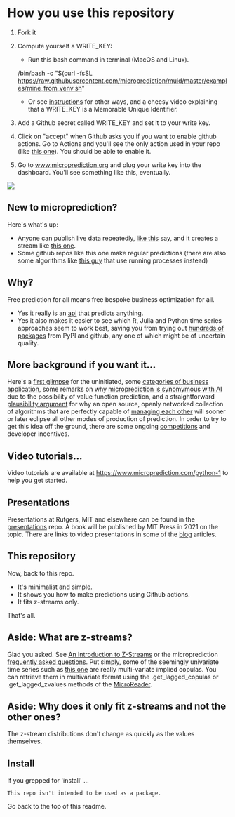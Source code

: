 
# How you use this repository 

1. Fork it
2. Compute yourself a WRITE_KEY:
   - Run this bash command in terminal (MacOS and Linux).
   
    /bin/bash -c "$(curl -fsSL https://raw.githubusercontent.com/microprediction/muid/master/examples/mine_from_venv.sh"
   - Or see [instructions](https://www.microprediction.com/private-keys) for other ways, and a cheesy video explaining that a WRITE_KEY is a Memorable Unique Identifier. 
3. Add a Github secret called WRITE_KEY and set it to your write key. 
4. Click on "accept" when Github asks you if you want to enable github actions. Go to Actions and you'll see the only action used
in your repo (like [this one](https://github.com/microprediction/microactors/blob/main/.github/workflows/submit.yml)). You should be able to enable it. 
5. Go to www.microprediction.org and plug your write key into the dashboard. You'll see something like this, eventually. 

![](https://i.imgur.com/uwttTku.png)


## New to microprediction? 
Here's what's up:

- Anyone can publish live data repeatedly, [like this](https://github.com/microprediction/microprediction/blob/master/feed_examples_live/traffic_live.py) say, and it
 creates a stream like [this one](https://www.microprediction.org/stream_dashboard.html?stream=electricity-load-nyiso-overall).
- Some github repos like this one make regular predictions (there are also some algorithms like [this guy](https://github.com/microprediction/microprediction/blob/master/crawler_examples/soshed_boa.py) that use running processes instead)

## Why? 
Free prediction for all means free bespoke business optimization for all.  

 - Yes it really is an [api](http://api.microprediction.org/) that predicts anything.
 - Yes it also makes it easier to see which R, Julia and Python time series approaches seem to work best, saving you from
  trying out [hundreds of packages](https://www.microprediction.com/blog/popular-timeseries-packages) from PyPI and github, any one of which might be of uncertain quality. 
  
## More background if you want it...
  
Here's a [first glimpse](https://www.microprediction.com/welcome) for the uninitiated, some [categories of business application](https://www.microprediction.com/welcome-3), some remarks
on why [microprediction is synomymous with AI](https://www.microprediction.com/welcome-4) due to the possibility of value function prediction, and a straightforward
[plausibility argument](https://www.microprediction.com/welcome-2) for why an open source, openly networked collection of algorithms that 
are perfectly capable of [managing each other](https://www.microprediction.com/welcome-5) will sooner or later eclipse all other modes of production
of prediction. In order to try to get this idea off the ground, there are some ongoing [competitions](https://www.microprediction.com/competitions) and developer incentives. 
    
## Video tutorials...
    
Video tutorials are available at https://www.microprediction.com/python-1 to help you
get started. 
    
## Presentations

Presentations at Rutgers, MIT and elsewhere can be found in the [presentations](https://github.com/microprediction/micropresentations) repo. A book will be 
published by MIT Press in 2021 on the topic. There are links to video presentations in some of the [blog](https://www.microprediction.com/blog) articles. 


 
## This repository 

Now, back to this repo. 

 - It's minimalist and simple. 
 - It shows you how to make predictions using Github actions. 
 - It fits z-streams only. 

That's all. 

## Aside: What are z-streams? 

Glad you asked. See [An Introduction to Z-Streams](https://www.linkedin.com/pulse/short-introduction-z-streams-peter-cotton-phd/) or the
microprediction [frequently asked questions](https://www.microprediction.com/faq). Put simply, some of the
seemingly univariate time series such as [this one](https://www.microprediction.org/stream_dashboard.html?stream=z2~copula_x~copula_y~70) are
really multi-variate implied copulas. You can retrieve them in multivariate
format using the .get_lagged_copulas or .get_lagged_zvalues methods of the [MicroReader](https://github.com/microprediction/microprediction/blob/master/microprediction/reader.py). 

## Aside: Why does it only fit z-streams and not the other ones?

The z-stream distributions don't change as quickly as the values themselves. 

## Install

If you grepped for 'install' ...

    This repo isn't intended to be used as a package. 
    
Go back to the top of this readme. 
    

